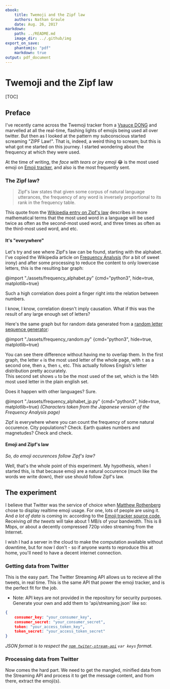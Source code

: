 ```yaml
---
ebook:
    title: Twemoji and the Zipf law
    authors: Nathan Graule
    date: Aug. 26, 2017
markdown:
    path: ../README.md
    image_dir: ../.github/img
export_on_save:
    phantomjs: "pdf"
    markdown: true
output: pdf_document
---
```


# Twemoji and the Zipf law

[TOC]

## Preface

I've recently came across the Twemoji tracker from a [Vsauce DONG](https://www.youtube.com/watch?v=d1RPFzZN3Ro) and marvelled at all the real-time, flashing lights of emojis being used all over twitter. But then as I looked at the pattern my subconscious started screaming "ZIPF Law!". That is, indeed, a weird thing to scream; but this is what got me started on this journey. I started wondering about the frequency at which they were used.

At the time of writing, the *face with tears or joy emoji* 😂 is the most used emoji on [Emoji tracker](http://emojitracker.com), and also is the most frequently sent.

### The Zipf law?

> Zipf's law states that given some corpus of natural language utterances, the frequency of any word is inversely proportional to its rank in the frequency table.

This quote from the [Wikipedia entry on Zipf's law](http://en.wikipedia.org/wiki/Zipf%27s_law) describes in more mathematical terms that the most used word in a language will be used twice as often as the second-most used word, and three times as often as the third-most used word, and etc.

#### It's "everywhere"

Let's try and see where Zipf's law can be found, starting with the alphabet.  
I've copied the Wikipedia article on [Frequency Analysis](https://en.wikipedia.org/wiki/Frequency_analysis) (for a bit of sweet irony) and after some processing to reduce the content to only lowercase letters, this is the resulting bar graph:

@import "./assets/frequency_alphabet.py" {cmd="python3", hide=true, matplotlib=true}

Such a high correlation does point a finger right into the relation between numbers.

I know, I know, correlation doesn't imply causation. What if this was the result of any large enough set of letters?

Here's the same graph but for random data generated from a [random letter sequence generator](http://www.dave-reed.com/Nifty/randSeq.html):

@import "./assets/frequency_random.py" {cmd="python3", hide=true, matplotlib=true}

You can see there difference without having me to overlap them. In the first graph, the letter `e` is the most used letter of the whole page, with `t` as a second one, then `a`, then `s`, etc. This actually follows English's letter distribution pretty accurately.  
This second set shows `u` to be the most used of the set, which is the 14th most used letter in the plain english set.

Does it happen with other languages? Sure.

@import "./assets/frequency_alphabet_jp.py" {cmd="python3", hide=true, matplotlib=true}
*(Characters taken from the Japanese version of the Frequency Analysis page)*

Zipf is everywhere where you can count the frequency of some natural occurence. City populations? Check. Earth quakes numbers and magnetudes? Check and check.

#### Emoji and Zipf's law

*So, do emoji occurences follow Zipf's law?*

Well, that's the whole point of this experiment. My hypothesis, when I started this, is that because emoji are a natural occurence (much like the words we write down), their use should follow Zipf's law. 

## The experiment

I believe that Twitter was the service of choice when [Matthew Rothenberg](https://github.com/mroth) chose to display realtime emoji usage. For one, lots of people are using it. And *a lot of data* is coming in: according to the [Emoji tracker source code](https://github.com/mroth/emojitrack-feeder#development-setup), Receiving *all the tweets* will take about 1 MB/s of your bandwidth. This is 8 Mbps, or about a decently compressed 720p video streaming from the Internet.

I wish I had a server in the cloud to make the computation available without downtime, but for now I don't - so if anyone wants to reproduce this at home, you'll need to have a decent internet connection.

### Getting data from Twitter

This is the easy part. The Twitter Streaming API allows us to recieve all the tweets, in real time. This is the same API that power the emoji tracker, and is the perfect fit for the job.

* Note: API keys are not provided in the repository for security purposes. Generate your own and add them to 'api/streaming.json' like so:

```json
{
    consumer_key: "your_consumer_key",
    consumer_secret: "your_consumer_secret",
    token: "your_access_token_key",
    token_secret: "your_access_token_secret"
}
```

*JSON format is to respect the [`npm twiter-stream-api`](https://www.npmjs.com/package/twitter-stream-api) `var keys` format.*

### Processing data from Twitter

Now comes the hard part. We need to get the mangled, minified data from the Streaming API and process it to get the message content, and from there, extract the emoji(s).